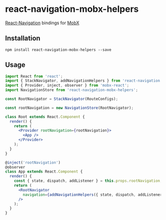 # react-navigation-mobx-helpers

[React-Navigation](https://github.com/react-navigation/react-navigation) bindings for [MobX](https://github.com/mobxjs/mobx)

## Installation

```shell
npm install react-navigation-mobx-helpers --save
```

## Usage

```jsx
import React from 'react';
import { StackNavigator, addNavigationHelpers } from 'react-navigation';
import { Provider, inject, observer } from 'mobx-react';
import NavigationStore from 'react-navigation-mobx-helpers';

const RootNavigator = StackNavigator(RouteConfigs);

const rootNavigation = new NavigationStore(RootNavigator);

class Root extends React.Component {
  render() {
    return (
      <Provider rootNavigation={rootNavigation}>
        <App />
      </Provider>
    );
  }
}

@inject('rootNavigation')
@observer
class App extends React.Component {
  render() {
    const { state, dispatch, addListener } = this.props.rootNavigation;
    return (
      <RootNavigator
        navigation={addNavigationHelpers({ state, dispatch, addListener })}
      />
    );
  }
}
```

